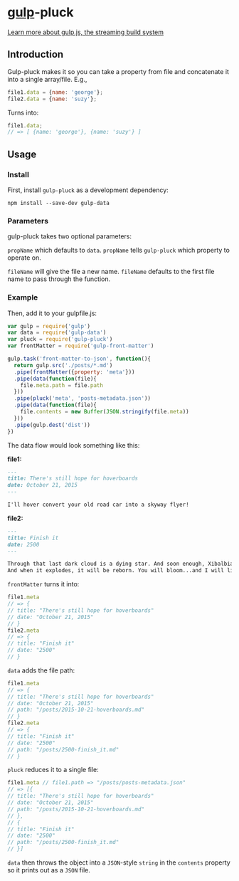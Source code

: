 # [gulp](https://github.com/wearefractal/gulp)-pluck

[Learn more about gulp.js, the streaming build system](http://gulpjs.com)

## Introduction

Gulp-pluck makes it so you can take a property from file and concatenate it into a single array/file. E.g.,

```javascript
file1.data = {name: 'george'};
file2.data = {name: 'suzy'};
```

Turns into:

```javascript
file1.data;
// => [ {name: 'george'}, {name: 'suzy'} ]
```

## Usage

### Install

First, install `gulp-pluck` as a development dependency:

    npm install --save-dev gulp-data

### Parameters

gulp-pluck takes two optional parameters:

`propName` which defaults to `data`. `propName` tells `gulp-pluck` which property to operate on.

`fileName` will give the file a new name. `fileName` defaults to the first file name to pass through the function.

### Example

Then, add it to your gulpfile.js:

```javascript
var gulp = require('gulp')
var data = require('gulp-data')
var pluck = require('gulp-pluck')
var frontMatter = require('gulp-front-matter')

gulp.task('front-matter-to-json', function(){
  return gulp.src('./posts/*.md')
  .pipe(frontMatter({property: 'meta'}))
  .pipe(data(function(file){
    file.meta.path = file.path
  }))
  .pipe(pluck('meta', 'posts-metadata.json'))
  .pipe(data(function(file){
    file.contents = new Buffer(JSON.stringify(file.meta))
  }))
  .pipe(gulp.dest('dist'))
})
```

The data flow would look something like this:

**file1:**

```markdown
---
title: There's still hope for hoverboards
date: October 21, 2015
---

I'll hover convert your old road car into a skyway flyer!
```

**file2:**

```markdown
---
title: Finish it
date: 2500
---

Through that last dark cloud is a dying star. And soon enough, Xibalbia will die.
And when it explodes, it will be reborn. You will bloom...and I will live.
```

`frontMatter` turns it into:

```javascript
file1.meta
// => {
// title: "There's still hope for hoverboards"
// date: "October 21, 2015"
// }
file2.meta 
// => {
// title: "Finish it"
// date: "2500"
// }
```

`data` adds the file path:

```javascript
file1.meta
// => {
// title: "There's still hope for hoverboards"
// date: "October 21, 2015"
// path: "/posts/2015-10-21-hoverboards.md"
// }
file2.meta 
// => {
// title: "Finish it"
// date: "2500"
// path: "/posts/2500-finish_it.md"
// }
```

`pluck` reduces it to a single file:

```javascript
file1.meta // file1.path => "/posts/posts-metadata.json"
// => [{
// title: "There's still hope for hoverboards"
// date: "October 21, 2015"
// path: "/posts/2015-10-21-hoverboards.md"
// },
// {
// title: "Finish it"
// date: "2500"
// path: "/posts/2500-finish_it.md"
// }]
```

`data` then throws the object into a `JSON`-style `string` in the `contents` property so it prints out as a `JSON` file.
